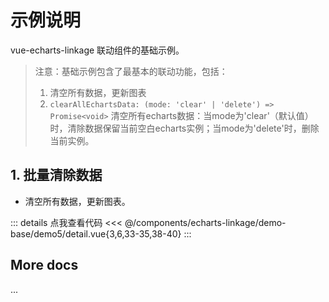 <script setup>
import LinkageDemo5 from '@/components/echarts-linkage/demo-base/demo5/index.vue';
</script>

# 示例说明

vue-echarts-linkage 联动组件的基础示例。

> 注意：基础示例包含了最基本的联动功能，包括：
> 1. 清空所有数据，更新图表
> 2. `clearAllEchartsData: (mode: 'clear' | 'delete') => Promise<void>` 
清空所有echarts数据：当mode为'clear'（默认值）时，清除数据保留当前空白echarts实例；当mode为'delete'时，删除当前实例。

## 1. 批量清除数据

* 清空所有数据，更新图表。

<LinkageDemo5 />

::: details 点我查看代码
<<< @/components/echarts-linkage/demo-base/demo5/detail.vue{3,6,33-35,38-40}
:::

## More docs

...


